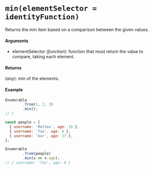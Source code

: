 # `min(elementSelector = identityFunction)`

Returns the min item based on a comparison between the given values.

#### Arguments

- elementSelector (*function*): function that must return the value to compare, taking each element.

#### Returns

(*any*): min of the elements.

#### Example

```js
Enumerable
        .from(1, 2, 3)
        .min();
// 1

const people = [
  { username: 'Matteo', age: 19 },
  { username: 'foo', age: 8 },
  { username: 'bar', age: 27 },
];

Enumerable
        .from(people)
        .min(x => x.age);
// { username: 'foo', age: 8 }
```
